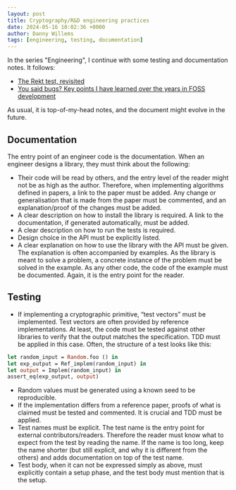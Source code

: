 ```yaml
---
layout: post
title: Cryptography/R&D engineering practices
date: 2024-05-16 10:02:36 +0000
author: Danny Willems
tags: [engineering, testing, documentation]
---
```


In the series "Engineering", I continue with some testing and documentation
notes. It follows:

- [The Rekt test, revisited](https://dannywillems.github.io/2024/01/20/the-rekt-test-revisited.html)
- [You said bugs? Key points I have learned over the years in FOSS development](https://dannywillems.github.io/2023/12/08/you-said-bugs.html)

As usual, it is top-of-my-head notes, and the document might evolve in the
future.

## Documentation

The entry point of an engineer code is the documentation. When an engineer
designs a library, they must think about the following:

- Their code will be read by others, and the entry level of the reader might not
  be as high as the author. Therefore, when implementing algorithms defined in
  papers, a link to the paper must be added. Any change or generalisation that
  is made from the paper must be commented, and an explanation/proof of the
  changes must be added.
- A clear description on how to install the library is required. A link to the
  documentation, if generated automatically, must be added.
- A clear description on how to run the tests is required.
- Design choice in the API must be explicitly listed.
- A clear explanation on how to use the library with the API must be given. The
  explanation is often accompanied by examples. As the library is meant to solve
  a problem, a concrete instance of the problem must be solved in the example.
  As any other code, the code of the example must be documented. Again, it is
  the entry point for the reader.

## Testing

- If implementing a cryptographic primitive, “test vectors” must be implemented.
  Test vectors are often provided by reference implementations. At least, the
  code must be tested against other libraries to verify that the output matches
  the specification. TDD must be applied in this case. Often, the structure of a
  test looks like this:

```ocaml
let random_input = Random.foo () in
let exp_output = Ref_implem(random_input) in
let output = Implem(random_input) in
assert_eq(exp_output, output)
```

- Random values must be generated using a known seed to be reproducible.
- If the implementation differs from a reference paper, proofs of what is
  claimed must be tested and commented. It is crucial and TDD must be applied.
- Test names must be explicit. The test name is the entry point for external
  contributors/readers. Therefore the reader must know what to expect from the
  test by reading the name. If the name is too long, keep the name shorter (but
  still explicit, and why it is different from the others) and adds
  documentation on top of the test name.
- Test body, when it can not be expressed simply as above, must explicitly
  contain a setup phase, and the test body must mention that is the setup.
